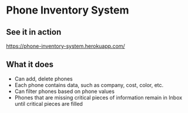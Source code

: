 # Phone Inventory System
## See it in action
https://phone-inventory-system.herokuapp.com/
## What it does
- Can add, delete phones
- Each phone contains data, such as company, cost, color, etc.
- Can filter phones based on phone values
- Phones that are missing critical pieces of information remain in Inbox until critical pieces are filled